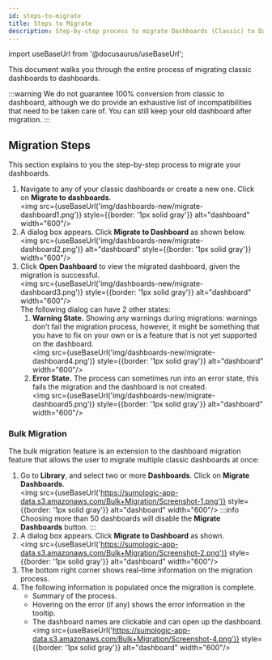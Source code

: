 ```yaml
---
id: steps-to-migrate
title: Steps to Migrate
description: Step-by-step process to migrate Dashboards (Classic) to Dashboards functionality.
---
```

import useBaseUrl from '@docusaurus/useBaseUrl';

This document walks you through the entire process of migrating classic dashboards to dashboards.

:::warning
We do not guarantee 100% conversion from classic to dashboard, although we do provide an exhaustive list of incompatibilities that need to be taken care of. You can still keep your old dashboard after migration.
:::

## Migration Steps 

This section explains to you the step-by-step process to migrate your dashboards.

1. Navigate to any of your classic dashboards or create a new one. Click on **Migrate to dashboards**.<br/><img src={useBaseUrl('img/dashboards-new/migrate-dashboard1.png')} style={{border: '1px solid gray'}} alt="dashboard" width="600"/>
2. A dialog box appears. Click **Migrate to Dashboard** as shown below.<br/><img src={useBaseUrl('img/dashboards-new/migrate-dashboard2.png')} alt="dashboard" style={{border: '1px solid gray'}} width="600"/>
3. Click **Open Dashboard** to view the migrated dashboard, given the migration is successful.<br/><img src={useBaseUrl('img/dashboards-new/migrate-dashboard3.png')} style={{border: '1px solid gray'}} alt="dashboard" width="600"/> <br/>The following dialog can have 2 other states:
    1. **Warning State.** Showing any warnings during migrations: warnings don’t fail the migration process, however, it might be something that you have to fix on your own or is a feature that is not yet supported on the dashboard.<br/><img src={useBaseUrl('img/dashboards-new/migrate-dashboard4.png')} style={{border: '1px solid gray'}} alt="dashboard" width="600"/>
    2. **Error State.** The process can sometimes run into an error state, this fails the migration and the dashboard is not created.<br/><img src={useBaseUrl('img/dashboards-new/migrate-dashboard5.png')} style={{border: '1px solid gray'}} alt="dashboard" width="600"/>

### Bulk Migration

The bulk migration feature is an extension to the dashboard migration feature that allows the user to migrate multiple classic dashboards at once:

1. Go to **Library**, and select two or more **Dashboards**. Click on **Migrate Dashboards**.<br/><img src={useBaseUrl('https://sumologic-app-data.s3.amazonaws.com/Bulk+Migration/Screenshot-1.png')} style={{border: '1px solid gray'}} alt="dashboard" width="600"/>
  :::info
  Choosing more than 50 dashboards will disable the **Migrate Dashboards** button.
  :::
2. A dialog box appears. Click **Migrate to Dashboard** as shown.<br/><img src={useBaseUrl('https://sumologic-app-data.s3.amazonaws.com/Bulk+Migration/Screenshot-2.png')} style={{border: '1px solid gray'}} alt="dashboard" width="600"/>
3. The bottom right corner shows real-time information on the migration process.
4. The following information is populated once the migration is complete.
    * Summary of the process.
    * Hovering on the error (if any) shows the error information in the tooltip.
    * The dashboard names are clickable and can open up the dashboard.<br/><img src={useBaseUrl('https://sumologic-app-data.s3.amazonaws.com/Bulk+Migration/Screenshot-4.png')} style={{border: '1px solid gray'}} alt="dashboard" width="600"/>
